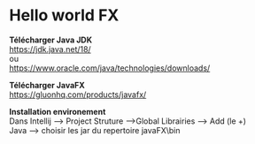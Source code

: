Hello world FX
=============================

**Télécharger Java JDK**  
https://jdk.java.net/18/  
ou  
https://www.oracle.com/java/technologies/downloads/  


**Télécharger JavaFX**  
https://gluonhq.com/products/javafx/  


**Installation environement**  
Dans Intellij --> Project Struture -->Global Librairies --> Add (le +)  
Java --> choisir les jar du repertoire javaFX\bin      
